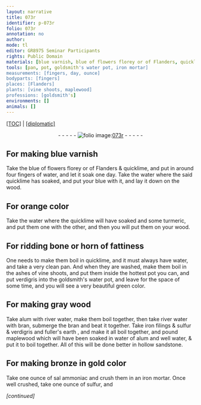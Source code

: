 ```yaml
---
layout: narrative
title: 073r
identifier: p-073r
folio: 073r
annotation: no
author:
mode: tl
editor: GR8975 Seminar Participants
rights: Public Domain
materials: [blue varnish, blue of flowers florey or of Flanders, quicklime, water, blue, wood, turmeric, bone, horn, ashes of vine shoots, verdigris, goldsmith's water, alum, river water, bran, iron filings, sulfur, fuller's earth, maplewood, water of alum, well water, sandstone, bronze, sal ammoniac, iron]
tools: [pan, pot, goldsmith's water pot, iron mortar]
measurements: [fingers, day, ounce]
bodyparts: [fingers]
places: [Flanders]
plants: [vine shoots, maplewood]
professions: [goldsmith's]
environments: []
animals: []
---
```


<p><a href="{{ site.baseurl }}/translation/">[TOC]</a> | <a href="{{ site.baseurl }}/texts/p-073r_tc/" target="_blank">[diplomatic]</a></p><div class="folio" align="center">- - - - - <a href="http://gallica.bnf.fr/ark:/12148/btv1b10500001g/f151.image" target="_blank"><img src="https://cu-mkp.github.io/2017-workshop-edition/assets/photo-icon.png" alt="folio image: " style="display:inline-block; margin-bottom:-3px;"/>073r</a> - - - - - </div>  
  

## For making <span class="m">blue varnish</span>

 
Take the <span class="m">blue of flowers <span class="add">florey or of <span class="pl">Flanders</span></span></span> & <span class="m">quicklime</span>, and put in around four <span class="ms"><span class="bp">fingers</span></span> of <span class="m">water</span>, and let it soak one <span class="ms"><span class="tmp">day</span></span>. Take the <span class="m">water</span> where the said <span class="m">quicklime</span> has soaked, and put your <span class="m">blue</span> with it, and lay it down on the <span class="m">wood</span>.
 
 
  

## For orange color

 
Take the <span class="m">water</span> where the <span class="m">quicklime</span> will have soaked and some <span class="m">turmeric</span>, and put them one with the other, and then you will put them on your <span class="m">wood</span>.
 
 
  

## For ridding <span class="m">bone</span> or <span class="m">horn</span> of fattiness

 
One needs to make them boil in <span class="m">quicklime</span>, and it must always have <span class="m">water</span>, and take a very clean <span class="tl">pan</span>. And when they are washed, make them boil in the <span class="m">ashes of <span class="pa">vine shoots</span></span>, and put them inside the hottest <span class="tl">pot</span> you can, and put <span class="m">verdigris</span> into the <span class="tl"><span class="m"><span class="pro">goldsmith's</span> water</span> pot</span>, and leave for the space of some time, and you will see a very beautiful green color.
 
 
  

## For making gray <span class="m">wood</span>

 
Take <span class="m">alum</span> with <span class="m">river water</span>, make them boil together, then take <span class="m">river water</span> with <span class="m">bran</span>, submerge the <span class="m">bran</span> and beat it together. Take <span class="m">iron filings</span> & <span class="m">sulfur</span> & <span class="m">verdigris</span> and <span class="add"><span class="m">fuller's earth</span></span> , and make it all boil together, and pound <span class="m"><span class="pa">maplewood</span></span> which will have been soaked in <span class="m">water of alum</span> and <span class="m">well water</span>, & put it to boil together. <span class="add">All of this will be done better in hollow <span class="m">sandstone</span>.</span>
 
 
  

## For making <span class="m">bronze</span> in gold color

 
Take one <span class="ms">ounce</span> of <span class="m">sal ammoniac</span> and crush them in an <span class="tl"><span class="m">iron</span> mortar</span>. Once well crushed, take one <span class="ms">ounce</span> of <span class="m">sulfur</span>, and 
 
*[continued]*
 
